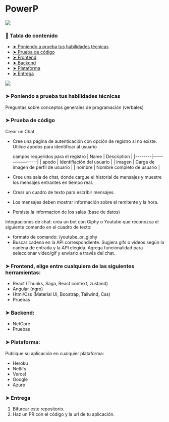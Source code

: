 # PowerP

[![](https://raw.githubusercontent.com/andreasbm/readme/master/assets/lines/colored.png)]()

### 📖 Tabla de contenido

* [➤ Poniendo a prueba tus habilidades técnicas](#prueba-habilidades-tecnicas)
* [➤ Prueba de código](#prueba-de-codigo)
* [➤ Frontend](#frontend)
* [➤ Backend](#backend)
* [➤ Plataforma](#plataforma)
* [➤ Entrega](#entrega)

[![](https://raw.githubusercontent.com/andreasbm/readme/master/assets/lines/colored.png)]()

### ➤ Poniendo a prueba tus habilidades técnicas
Preguntas sobre conceptos generales de programación (verbales)

### ➤ Prueba de código

Crear un Chat
  * Cree una página de autenticación con opción de registro si no existe. Utilice apodos para identificar al usuario

    campos requeridos para el registro
    | Name   | Description     |
    |--------|-----------------|
    | apodo  | Identifiación del usuario |
    | imagen | Carga de imagen de perfil de usuario |
    | nombre | Nombre completo de usuario |

  * Cree una sala de chat, donde cargue el historial de mensajes y muestre los mensajes entrantes en tiempo real.
  * Crear un cuadro de texto para escribir mensajes.
  * Los mensajes deben mostrar información sobre el remitente y la hora.
  * Persista la informacion de los salas (base de datos)

Integraciones de chat: crea un bot con Giphy o Youtube que reconozca el siguiente comando en el cuadro de texto:
  * formato de comando: /youtube_or_giphy <cadena>
  * Buscar cadena en la API correspondiente. Sugiera gifs o videos según la cadena de entrada y la API elegida. Agrega funcionalidad para seleccionar video/gif y enviarlo a través del chat.

### ➤ Frontend, elige entre cualquiera de las siguientes herramientas:
  * React (Thunks, Saga, React context, zustand)
  * Angular (ngrx)
  * Html/Css (Material UI, Boostrap, Tailwind, Css)
  * Pruebas

### ➤ Backend:
  * NetCore
  * Pruebas

### ➤ Plataforma:
Publique su aplicación en cualquier plataforma:
* Heroku
* Netlify
* Vercel
* Google
* Azure

### ➤ Entrega
1. Bifurcar este repositorio.
2. Haz un PR con el código y la url de tu aplicación.
